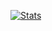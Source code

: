 [![Stats](https://github-readme-stats.vercel.app/api?username=simrat39&theme=dracula)](https://github.com/simrat39)